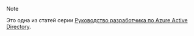 > [!NOTE]
> Это одна из статей серии [Руководство разработчика по Azure Active Directory](../articles/active-directory/develop/active-directory-developers-guide.md).
>
>
